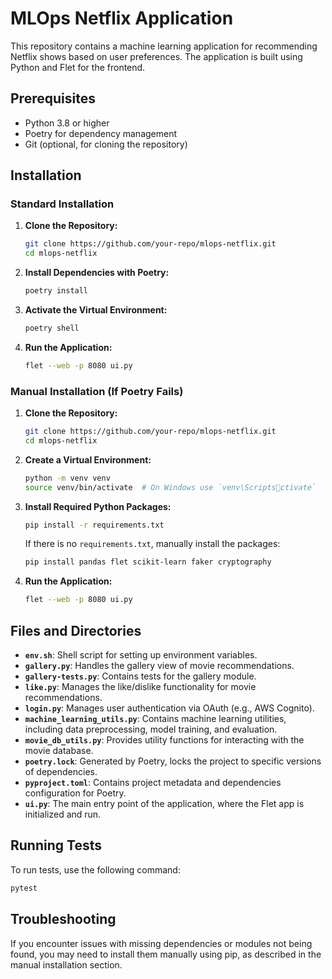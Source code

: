 
# MLOps Netflix Application

This repository contains a machine learning application for recommending Netflix shows based on user preferences. The application is built using Python and Flet for the frontend.

## Prerequisites

- Python 3.8 or higher
- Poetry for dependency management
- Git (optional, for cloning the repository)

## Installation

### Standard Installation

1. **Clone the Repository:**
   ```sh
   git clone https://github.com/your-repo/mlops-netflix.git
   cd mlops-netflix
   ```

2. **Install Dependencies with Poetry:**
   ```sh
   poetry install
   ```

3. **Activate the Virtual Environment:**
   ```sh
   poetry shell
   ```

4. **Run the Application:**
   ```sh
   flet --web -p 8080 ui.py
   ```

### Manual Installation (If Poetry Fails)

1. **Clone the Repository:**
   ```sh
   git clone https://github.com/your-repo/mlops-netflix.git
   cd mlops-netflix
   ```

2. **Create a Virtual Environment:**
   ```sh
   python -m venv venv
   source venv/bin/activate  # On Windows use `venv\Scriptsctivate`
   ```

3. **Install Required Python Packages:**
   ```sh
   pip install -r requirements.txt
   ```

   If there is no `requirements.txt`, manually install the packages:
   ```sh
   pip install pandas flet scikit-learn faker cryptography
   ```

4. **Run the Application:**
   ```sh
   flet --web -p 8080 ui.py
   ```

## Files and Directories

- **`env.sh`**: Shell script for setting up environment variables.
- **`gallery.py`**: Handles the gallery view of movie recommendations.
- **`gallery-tests.py`**: Contains tests for the gallery module.
- **`like.py`**: Manages the like/dislike functionality for movie recommendations.
- **`login.py`**: Manages user authentication via OAuth (e.g., AWS Cognito).
- **`machine_learning_utils.py`**: Contains machine learning utilities, including data preprocessing, model training, and evaluation.
- **`movie_db_utils.py`**: Provides utility functions for interacting with the movie database.
- **`poetry.lock`**: Generated by Poetry, locks the project to specific versions of dependencies.
- **`pyproject.toml`**: Contains project metadata and dependencies configuration for Poetry.
- **`ui.py`**: The main entry point of the application, where the Flet app is initialized and run.

## Running Tests

To run tests, use the following command:
```sh
pytest
```

## Troubleshooting

If you encounter issues with missing dependencies or modules not being found, you may need to install them manually using pip, as described in the manual installation section.


